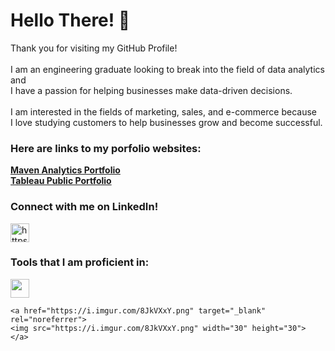<h1 align="left">Hello There! 👋</h1>
  <p align="left"> Thank you for visiting my GitHub Profile! <br> <br>
                   I am an engineering graduate looking to break into the field of data analytics and <br>
                   I have a passion for helping businesses make data-driven decisions. <br> <br>
                   I am interested in the fields of marketing, sales, and e-commerce because <br>
                   I love studying customers to help businesses grow and become successful.
  </p>

<h3 alight="left">Here are links to my porfolio websites:</h3>
  <p>
    <a href="https://www.mavenanalytics.io/profile/Chris-Barnett/87013525"><strong>Maven Analytics Portfolio</strong></a> <br>
    <a href="https://public.tableau.com/app/profile/chris.barnett3765/vizzes"><strong>Tableau Public Portfolio</strong></a>
  </p>

<h3 align="left">Connect with me on LinkedIn!</h3>
  <p align="left">
    <a href="https://www.linkedin.com/in/chris-b-79abbb125/" target="blank">
    <img align="center" src="https://raw.githubusercontent.com/rahuldkjain/github-profile-readme-generator/master/src/images/icons/Social/linked-in-alt.svg"
                        alt="https://www.linkedin.com/in/chris-b-79abbb125/" height="30" width="30" /> </a>
  </p>

<h3 align="left">Tools that I am proficient in:</h3>
  <p>
    <a href="https://i.imgur.com/m5DOC4b.png" target="_blank" rel="noreferrer">
    <img src="https://i.imgur.com/m5DOC4b.png" width="30" height="30"> </a>

    <a href="https://i.imgur.com/8JkVXxY.png" target="_blank" rel="noreferrer">
    <img src="https://i.imgur.com/8JkVXxY.png" width="30" height="30"> </a>
  </p>
